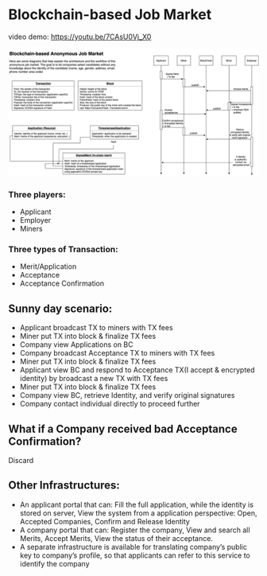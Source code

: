 # Blockchain-based Job Market

video demo: https://youtu.be/7CAsU0Vj_X0

![diagram](https://raw.githubusercontent.com/Simonl07/blockchain-jobmarket/master/diagram.png)

### Three players:
* Applicant
* Employer
* Miners

### Three types of Transaction:
* Merit/Application
* Acceptance
* Acceptance Confirmation

## Sunny day scenario:
* Applicant broadcast TX to miners with TX fees
* Miner put TX into block & finalize TX fees
* Company view Applications on BC
* Company broadcast Acceptance TX to miners with TX fees
* Miner put TX into block & finalize TX fees
* Applicant view BC and respond to Acceptance TX(I accept & encrypted identity) by broadcast a new TX with TX fees
* Miner put TX into block & finalize TX fees
* Company view BC, retrieve Identity, and verify original signatures
* Company contact individual directly to proceed further

## What if a Company received bad Acceptance Confirmation?
Discard

## Other Infrastructures:
* An applicant portal that can: Fill the full application, while the identity is stored on server, View the system from a application perspective: Open, Accepted Companies, Confirm and Release Identity
* A company portal that can: Register the company, View and search all Merits, Accept Merits, View the status of their acceptance.
* A separate infrastructure is available for translating company’s public key to company’s profile, so that applicants can refer to this service to identify the company
